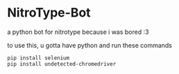 # NitroType-Bot
a python bot for nitrotype because i was bored :3

to use this, u gotta have python and run these commands

```
pip install selenium
pip install undetected-chromedriver
```
